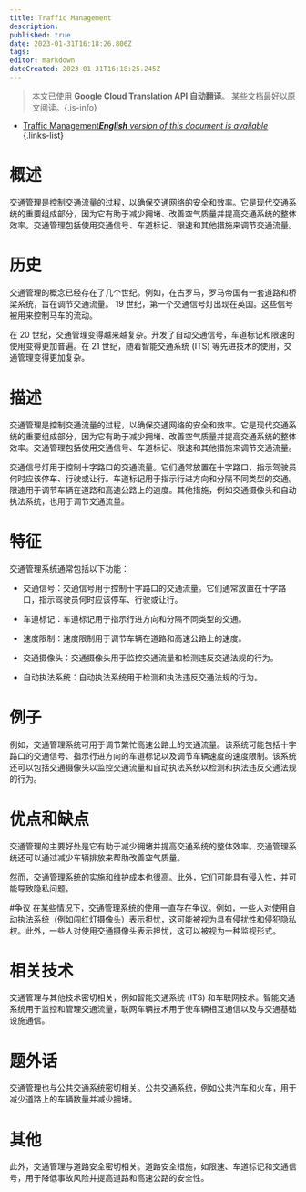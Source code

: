 ```yaml
---
title: Traffic Management
description: 
published: true
date: 2023-01-31T16:18:26.806Z
tags: 
editor: markdown
dateCreated: 2023-01-31T16:18:25.245Z
---
```


> 本文已使用 **Google Cloud Translation API 自动翻译**。
某些文档最好以原文阅读。{.is-info}

- [Traffic Management***English** version of this document is available*](/en/Knowledge-base/Dictionary/traffic-management)
{.links-list}


# 概述
交通管理是控制交通流量的过程，以确保交通网络的安全和效率。它是现代交通系统的重要组成部分，因为它有助于减少拥堵、改善空气质量并提高交通系统的整体效率。交通管理包括使用交通信号、车道标记、限速和其他措施来调节交通流量。

# 历史
交通管理的概念已经存在了几个世纪。例如，在古罗马，罗马帝国有一套道路和桥梁系统，旨在调节交通流量。 19 世纪，第一个交通信号灯出现在英国。这些信号被用来控制马车的流动。

在 20 世纪，交通管理变得越来越复杂。开发了自动交通信号，车道标记和限速的使用变得更加普遍。在 21 世纪，随着智能交通系统 (ITS) 等先进技术的使用，交通管理变得更加复杂。

# 描述
交通管理是控制交通流量的过程，以确保交通网络的安全和效率。它是现代交通系统的重要组成部分，因为它有助于减少拥堵、改善空气质量并提高交通系统的整体效率。交通管理包括使用交通信号、车道标记、限速和其他措施来调节交通流量。

交通信号灯用于控制十字路口的交通流量。它们通常放置在十字路口，指示驾驶员何时应该停车、行驶或让行。车道标记用于指示行进方向和分隔不同类型的交通。限速用于调节车辆在道路和高速公路上的速度。其他措施，例如交通摄像头和自动执法系统，也用于调节交通流量。

# 特征
交通管理系统通常包括以下功能：

- 交通信号：交通信号用于控制十字路口的交通流量。它们通常放置在十字路口，指示驾驶员何时应该停车、行驶或让行。

- 车道标记：车道标记用于指示行进方向和分隔不同类型的交通。

- 速度限制：速度限制用于调节车辆在道路和高速公路上的速度。

- 交通摄像头：交通摄像头用于监控交通流量和检测违反交通法规的行为。

- 自动执法系统：自动执法系统用于检测和执法违反交通法规的行为。

# 例子
例如，交通管理系统可用于调节繁忙高速公路上的交通流量。该系统可能包括十字路口的交通信号、指示行进方向的车道标记以及调节车辆速度的速度限制。该系统还可以包括交通摄像头以监控交通流量和自动执法系统以检测和执法违反交通法规的行为。

# 优点和缺点
交通管理的主要好处是它有助于减少拥堵并提高交通系统的整体效率。交通管理系统还可以通过减少车辆排放来帮助改善空气质量。

然而，交通管理系统的实施和维护成本也很高。此外，它们可能具有侵入性，并可能导致隐私问题。

#争议
在某些情况下，交通管理系统的使用一直存在争议。例如，一些人对使用自动执法系统（例如闯红灯摄像头）表示担忧，这可能被视为具有侵扰性和侵犯隐私权。此外，一些人对使用交通摄像头表示担忧，这可以被视为一种监视形式。

# 相关技术
交通管理与其他技术密切相关，例如智能交通系统 (ITS) 和车联网技术。智能交通系统用于监控和管理交通流量，联网车辆技术用于使车辆相互通信以及与交通基础设施通信。

# 题外话
交通管理也与公共交通系统密切相关。公共交通系统，例如公共汽车和火车，用于减少道路上的车辆数量并减少拥堵。

# 其他
此外，交通管理与道路安全密切相关。道路安全措施，如限速、车道标记和交通信号，用于降低事故风险并提高道路和高速公路的安全性。